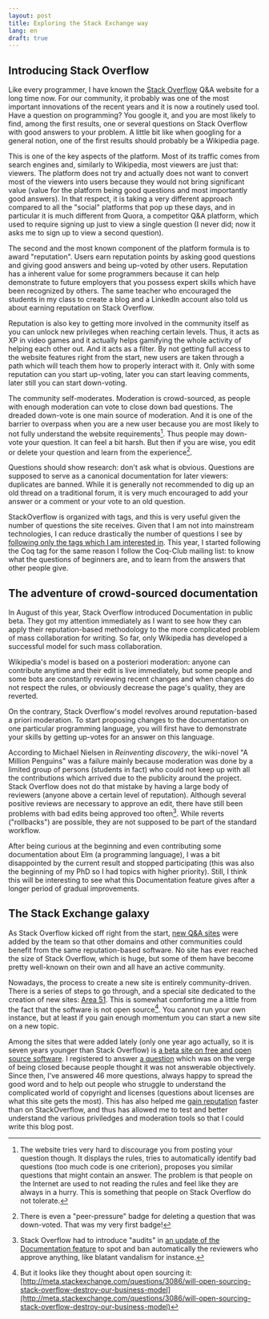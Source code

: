 ```yaml
---
layout: post
title: Exploring the Stack Exchange way
lang: en
draft: true
---
```


## Introducing Stack Overflow

Like every programmer, I have known the [Stack Overflow](http://stackoverflow.com/) Q&A website for a long time now.
For our community, it probably was one of the most important innovations of the recent years
and it is now a routinely used tool.
Have a question on programming?
You google it, and you are most likely to find, among the first results,
one or several questions on Stack Overflow with good answers to your problem.
A little bit like when googling for a general notion,
one of the first results should probably be a Wikipedia page.

This is one of the key aspects of the platform.
Most of its traffic comes from search engines and, similarly to Wikipedia, most viewers are just that: viewers.
The platform does not try and actually does not want to convert most of the viewers into users
because they would not bring significant value
(value for the platform being good questions and most importantly good answers).
In that respect, it is taking a very different approach compared to all the "social" platforms that pop up these days,
and in particular it is much different from Quora, a competitor Q&A platform,
which used to require signing up just to view a single question
(I never did; now it asks me to sign up to view a second question).

The second and the most known component of the platform formula is to award "reputation".
Users earn reputation points by asking good questions and giving good answers and being up-voted by other users.
Reputation has a inherent value for some programmers because it can help demonstrate to future employers
that you possess expert skills which have been recognized by others.
The same teacher who encouraged the students in my class to create a blog and a LinkedIn account
also told us about earning reputation on Stack Overflow.

Reputation is also key to getting more involved in the community itself
as you can unlock new privileges when reaching certain levels.
Thus, it acts as XP in video games and it actually helps gamifying the whole activity of helping each other out.
And it acts as a filter.
By not getting full access to the website features right from the start,
new users are taken through a path which will teach them how to properly interact with it.
Only with some reputation can you start up-voting, later you can start leaving comments,
later still you can start down-voting.

The community self-moderates.
Moderation is crowd-sourced, as people with enough moderation can vote to close down bad questions.
The dreaded down-vote is one main source of moderation.
And it is one of the barrier to overpass when you are a new user
because you are most likely to not fully understand the website requirements[^newbie].
Thus people may down-vote your question. It can feel a bit harsh.
But then if you are wise, you edit or delete your question and learn from the experience[^deleting].

[^newbie]: The website tries very hard to discourage you from posting your question though. It displays the rules, tries to automatically identify bad questions (too much code is one criterion), proposes you similar questions that might contain an answer. The problem is that people on the Internet are used to not reading the rules and feel like they are always in a hurry. This is something that people on Stack Overflow do not tolerate.

[^deleting]: There is even a "peer-pressure" badge for deleting a question that was down-voted. That was my very first badge!

Questions should show research: don't ask what is obvious.
Questions are supposed to serve as a canonical documentation for later viewers: duplicates are banned.
While it is generally not recommended to dig up an old thread on a traditional forum,
it is very much encouraged to add your answer or a comment or your vote to an old question.

StackOverflow is organized with tags, and this is very useful given the number of questions the site receives.
Given that I am not into mainstream technologies,
I can reduce drastically the number of questions I see by
[following only the tags which I am interested in](http://stackexchange.com/filters/252631/open-source-elm-coq-nix).
This year, I started following the Coq tag for the same reason I follow the Coq-Club mailing list:
to know what the questions of beginners are, and to learn from the answers that other people give.

## The adventure of crowd-sourced documentation

In August of this year, Stack Overflow introduced Documentation in public beta.
They got my attention immediately as I want to see how they can apply their reputation-based methodology
to the more complicated problem of mass collaboration for writing.
So far, only Wikipedia has developed a successful model for such mass collaboration.

Wikipedia's model is based on a posteriori moderation:
anyone can contribute anytime and their edit is live immediately,
but some people and some bots are constantly reviewing recent changes
and when changes do not respect the rules, or obviously decrease the page's quality, they are reverted.

On the contrary, Stack Overflow's model revolves around reputation-based a priori moderation.
To start proposing changes to the documentation on one particular programming language,
you will first have to demonstrate your skills by getting up-votes for an answer on this language.

According to Michael Nielsen in *Reinventing discovery*, the wiki-novel "A Million Penguins"
was a failure mainly because moderation was done by a limited group of persons (students in fact)
who could not keep up with all the contributions which arrived due to the publicity around the project.
Stack Overflow does not do that mistake by having a large body of reviewers
(anyone above a certain level of reputation).
Although several positive reviews are necessary to approve an edit,
there have still been problems with bad edits being approved too often[^audits].
While reverts ("rollbacks") are possible, they are not supposed to be part of the standard workflow.

[^audits]: Stack Overflow had to introduce "audits" in [an update of the Documentation feature](http://meta.stackoverflow.com/questions/336627/documentation-update-october-20th) to spot and ban automatically the reviewers who approve anything, like blatant vandalism for instance.

After being curious at the beginning and even contributing some documentation about Elm (a programming language),
I was a bit disappointed by the current result and stopped participating
(this was also the beginning of my PhD so I had topics with higher priority).
Still, I think this will be interesting to see what this Documentation feature gives
after a longer period of gradual improvements.

## The Stack Exchange galaxy

As Stack Overflow kicked off right from the start,
[new Q&A sites](http://stackexchange.com/sites?expand=true#oldest) were added by the team
so that other domains and other communities could benefit from the same reputation-based software.
No site has ever reached the size of Stack Overflow, which is huge,
but some of them have become pretty well-known on their own and all have an active community.

Nowadays, the process to create a new site is entirely community-driven.
There is a series of steps to go through, and a special site dedicated to the creation of new sites:
[Area 51](http://area51.stackexchange.com/).
This is somewhat comforting me a little from the fact that the software is not open source[^free].
You cannot run your own instance, but at least if you gain enough momentum you can start a new site on a new topic.

[^free]: But it looks like they thought about open sourcing it: [http://meta.stackexchange.com/questions/3086/will-open-sourcing-stack-overflow-destroy-our-business-model](http://meta.stackexchange.com/questions/3086/will-open-sourcing-stack-overflow-destroy-our-business-model)

Among the sites that were added lately
(only one year ago actually, so it is seven years younger than Stack Overflow) is
[a beta site on free and open source software](http://opensource.stackexchange.com/).
I registered to answer [a question](http://opensource.stackexchange.com/questions/4254/)
which was on the verge of being closed because people thought it was not answerable objectively.
Since then, I've answered 46 more questions, always happy to spread the good word
and to help out people who struggle to understand the complicated world of copyright and licenses
(questions about licenses are what this site gets the most).
This has also helped me [gain reputation](http://opensource.stackexchange.com/users/5858/zimm-i48)
faster than on StackOverflow, and thus has allowed me to test and better understand the various
priviledges and moderation tools so that I could write this blog post.
